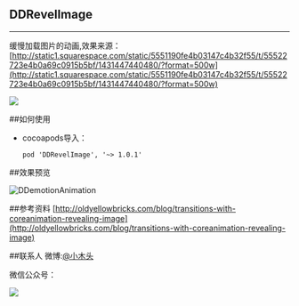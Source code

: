 ## DDRevelImage
--------------------------

缓慢加载图片的动画,效果来源：
[http://static1.squarespace.com/static/5551190fe4b03147c4b32f55/t/55522723e4b0a69c0915b5bf/1431447440480/?format=500w](http://static1.squarespace.com/static/5551190fe4b03147c4b32f55/t/55522723e4b0a69c0915b5bf/1431447440480/?format=500w)


![](http://7i7ht3.com1.z0.glb.clouddn.com/DDEmotionAnimationdemo.gif)

##如何使用
+	cocoapods导入：

		pod 'DDRevelImage', '~> 1.0.1'
		
##效果预览

![DDemotionAnimation](http://7i7ht3.com1.z0.glb.clouddn.com/DDEmotionAnimation.gif)


##参考资料
[http://oldyellowbricks.com/blog/transitions-with-coreanimation-revealing-image](http://oldyellowbricks.com/blog/transitions-with-coreanimation-revealing-image)

##联系人
微博:[@小木头](http://weibo.com/329096966)

微信公众号：

![](http://7i7ht3.com1.z0.glb.clouddn.com/二维码_12.jpg)